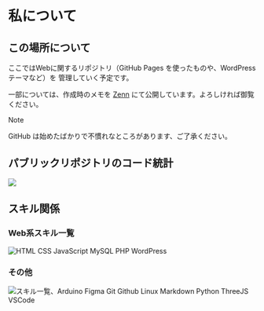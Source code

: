 # 私について

## この場所について

ここではWebに関するリポジトリ（GitHub Pages を使ったものや、WordPressテーマなど）を 管理していく予定です。

一部については、作成時のメモを [Zenn](https://zenn.dev/nonaka101) にて公開しています。よろしければ御覧ください。

> [!NOTE]
> GitHub は始めたばかりで不慣れなところがあります、ご了承ください。

## パブリックリポジトリのコード統計

<img src="https://github-readme-stats.vercel.app/api/top-langs/?username=nonaka101&layout=compact">

## スキル関係

### Web系スキル一覧

<img
  alt="HTML CSS JavaScript MySQL PHP WordPress"
  src="https://skillicons.dev/icons?i=html,css,js,mysql,php,wordpress">

### その他

<img
    alt="スキル一覧、Arduino Figma Git Github Linux Markdown Python ThreeJS VSCode"
    src="https://skillicons.dev/icons?i=arduino,figma,git,github,linux,md,py,svg,threejs,vscode&perline=6">
